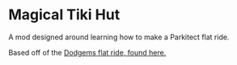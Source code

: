 # Magical Tiki Hut

A mod designed around learning how to make a Parkitect flat ride.

Based off of the [Dodgems flat ride, found here.](https://github.com/ParkitectNexus/Dodgems)